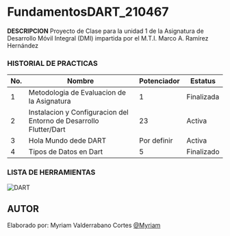 # FundamentosDART_210467

**DESCRIPCION**
Proyecto de Clase para la unidad 1 de la Asignatura de Desarrollo Móvil Integral (DMI) impartida por el M.T.I. Marco A. Ramírez Hernández

### HISTORIAL DE PRACTICAS

|No.|Nombre|Potenciador|Estatus
|--|--|--|--|
|1|Metodologia de Evaluacion de la Asignatura|1|Finalizada|
|2|Instalacion y Configuracion del Entorno de Desarrollo Flutter/Dart|23|Activa|
|3|Hola Mundo dede DART|Por definir|Activa|
|4|Tipos de Datos en Dart|5|Finalizado|

### LISTA DE HERRAMIENTAS
![DART](https://img.shields.io/badge/Dart-0175C2?style=for-the-badge&logo=dart&logoColor=white)

## AUTOR

Elaborado por: Myriam Valderrabano Cortes [@Myriam](https://github.com/MyriamValderrabano)